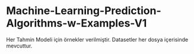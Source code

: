 # Machine-Learning-Prediction-Algorithms-w-Examples-V1

Her Tahmin Modeli için örnekler verilmiştir.
Datasetler her dosya içerisinde mevcuttur.
